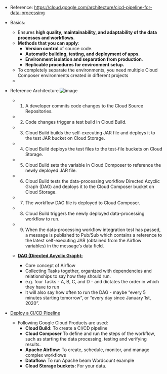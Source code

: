 - Reference: https://cloud.google.com/architecture/cicd-pipeline-for-data-processing
- Basics:
  - Ensures **high quality, maintainability, and adaptability of the data processes and workflows**.
  - **Methods that you can apply**:
    - **Version control** of source code.
    - **Automatic building, testing, and deployment of apps**.
    - **Environment isolation and separation from production**.
    - **Replicable procedures for environment setup.**
  - To completely separate the environments, you need multiple Cloud Composer environments created in different projects
  -  

- Reference Architecture
![image](https://github.com/Ajit1279/GCP_Learning/assets/81754034/f7a871bc-a00f-45fd-88ad-e554b37afbf4)

  - 1. A developer commits code changes to the Cloud Source Repositories.
  - 2. Code changes trigger a test build in Cloud Build.
  - 3. Cloud Build builds the self-executing JAR file and deploys it to the test JAR bucket on Cloud Storage.
  - 4. Cloud Build deploys the test files to the test-file buckets on Cloud Storage.
  - 5. Cloud Build sets the variable in Cloud Composer to reference the newly deployed JAR file.
  - 6. Cloud Build tests the data-processing workflow Directed Acyclic Graph (DAG) and deploys it to the Cloud Composer bucket on Cloud Storage.
  - 7. The workflow DAG file is deployed to Cloud Composer.
  - 8. Cloud Build triggers the newly deployed data-processing workflow to run.
  - 9. When the data-processing workflow integration test has passed, a message is published to Pub/Sub which contains a reference to the latest self-executing JAR (obtained from the Airflow variables) in the message’s data field.     


  - [**DAG (Directed Acyclic Graph):**](https://airflow.apache.org/docs/apache-airflow/stable/core-concepts/dags.html)
    - Core concept of Airflow
    - Collecting Tasks together, organized with dependencies and relationships to say how they should run.
    - e.g. four Tasks - A, B, C, and D - and dictates the order in which they have to run
    - It will also say how often to run the DAG - maybe “every 5 minutes starting tomorrow”, or “every day since January 1st, 2020”.
   
- [Deploy a CI/CD Pipeline](https://cloud.google.com/architecture/cicd-pipeline-for-data-processing/deployment)
  - Following Google Cloud Products are used: 
    - **Cloud Build:** To create a CI/CD pipeline
    - **Cloud Composer** To define and run the steps of the workflow, such as starting the data processing, testing and verifying results.
    - **Apache Airflow:** To create, schedule, monitor, and manage complex workflows
    - **Dataflow:** To run Apache beam Wordcount example
    - **Cloud Storage buckets:** For your data.
   
